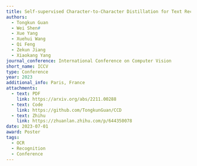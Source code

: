 ```yaml
---
title: Self-supervised Character-to-Character Distillation for Text Recognition
authors:
  - Tongkun Guan
  - Wei Shen#
  - Xue Yang
  - Xuehui Wang
  - Qi Feng
  - Zekun Jiang
  - Xiaokang Yang
journal_conference: International Conference on Computer Vision
short_name: ICCV
type: Conference
year: 2023
additional_info: Paris, France
attachments:
  - text: PDF
    link: https://arxiv.org/abs/2211.00288
  - text: Code
    link: https://github.com/TongkunGuan/CCD
  - text: Zhihu
    link: https://zhuanlan.zhihu.com/p/644350078
date: 2023-07-01
award: Poster
tags:
  - OCR
  - Recognition
  - Conference
---
```

